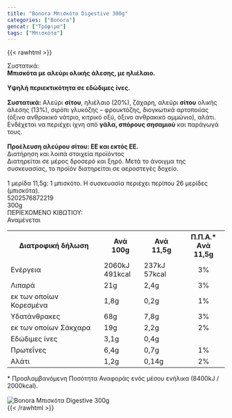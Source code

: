 ```yaml
---
title: "Bonora Μπισκότα Digestive 300g"
categories: ["Bonora"]
gencat: ["Τρόφιμα"]
tags: ["Μπισκότα"]
---
```

{{< rawhtml >}}

<div class="sload89"><div class="product"><div id="sistatika">Συστατικά:</div><div class="alltext"><b>Μπισκότα με αλεύρι ολικής άλεσης, με ηλιέλαιο.</b><br><br><div class="sorange sp1015"><b>Υψηλή περιεκτικότητα σε εδώδιμες ίνες.</b></div><br><b>Συστατικά:</b> Αλεύρι <b>σίτου</b>, ηλιέλαιο (20%), ζάχαρη, αλεύρι <b>σίτου</b> ολικής άλεσης (13%), σιρόπι γλυκόζης – φρουκτόζης, διογκωτικά αρτοποιίας (όξινο ανθρακικό νάτριο, κιτρικό οξύ, όξινο ανθρακικό αμμώνιο), αλάτι. Ενδέχεται να περιέχει ίχνη από <b>γάλα, σπόρους σησαμιού</b> και παράγωγά τους.<br><br><b>Προέλευση αλεύρου σίτου: ΕΕ και εκτός ΕΕ.</b></div><div id="loipa">Διατήρηση και λοιπά στοιχεία προϊόντος</div><div class="alltext">Διατηρείται σε μέρος δροσερό και ξηρό. Μετά το άνοιγμα της συσκευασίας, το προϊόν διατηρείται σε αεροστεγές δοχείο.<br><br>1 μερίδα 11,5g: 1 μπισκότο. Η συσκευασία περιέχει περίπου 26 μερίδες (μπισκότα).</div><div id="barcode"><div id="barimage1"></div><span id="bartext">5202576872219</span></div><div id="varos"><div id="varosimage1"></div><span id="varostext">300g</span></div><div id="kivotio">ΠΕΡΙΕΧΟΜΕΝΟ ΚΙΒΩΤΙΟΥ:<br>Αναμένεται</div><div class="tabout"><table id="diatable"><tbody><tr><th>Διατροφική δήλωση</th><th>Ανά 100g</th><th>Ανά 11,5g</th><th>Π.Π.Α.*<br>Aνά 11,5g</th></tr><tr><td class="texr2">Ενέργεια</td><td class="texr">2060kJ<br>491kcal</td><td class="texr">237kJ<br>57kcal</td><td class="texr" style="text-align:center">3%</td></tr><tr><td class="texr2">Λιπαρά</td><td class="texr">21g</td><td class="texr">2,4g</td><td class="texr" style="text-align:center">3%</td></tr><tr><td class="gray">εκ των οποίων Κορεσµένα</td><td class="gray2">1,8g</td><td class="gray2">0,2g</td><td class="gray2" style="text-align:center">1%</td></tr><tr><td class="texr2">Yδατάνθρακες</td><td class="texr">68g</td><td class="texr">7,8g</td><td class="texr" style="text-align:center">3%</td></tr><tr><td class="gray">εκ των οποίων Σάκχαρα</td><td class="gray2">19g</td><td class="gray2">2,2g</td><td class="gray2" style="text-align:center">2%</td></tr><tr><td class="texr2">Eδώδιμες ίνες</td><td class="texr">3,1g</td><td class="texr">0,4g</td><td class="texr" style="text-align:center">&nbsp;</td></tr><tr><td class="texr2">Πρωτεΐνες</td><td class="texr">6,4g</td><td class="texr">0,7g</td><td class="texr" style="text-align:center">1%</td></tr><tr><td class="texr2">Αλάτι</td><td class="texr">1,2g</td><td class="texr">0,14g</td><td class="texr" style="text-align:center">2%</td></tr></tbody></table></div><div class="alltext">* Προσλαμβανόμενη Ποσότητα Αναφοράς ενός μέσου ενήλικα (8400kJ / 2000kcal).</div><br><div class="pimg"><img alt="Bonora Μπισκότα Digestive 300g" title="Bonora Μπισκότα Digestive 300g" src="/media/images/bonora-mpiskota-digestive-300g.jpg"></div></div></div>
{{< /rawhtml >}}


